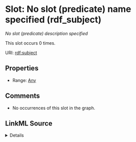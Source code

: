 

# Slot: No slot (predicate) name specified (rdf_subject)


_No slot (predicate) description specified_






This slot occurs 0 times.


URI: [rdf:subject](http://www.w3.org/1999/02/22-rdf-syntax-ns#subject)



<!-- no inheritance hierarchy -->








## Properties

* Range: [Any](../classes/Any.md)





## Comments

* No occurrences of this slot in the graph.



## LinkML Source

<details>

```yaml
name: rdf_subject
annotations:
  count:
    tag: count
    value: 0
description: No slot (predicate) description specified
title: No slot (predicate) name specified
comments:
- No occurrences of this slot in the graph.
from_schema: spatial-kg
rank: 1000
domain: rdf_subject
slot_uri: rdf:subject
alias: rdf_subject
range: Any

```
</details>